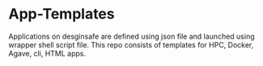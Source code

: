 # App-Templates

Applications on desginsafe are defined using json file and launched using wrapper shell script file.
This repo consists of templates for HPC, Docker, Agave, cli, HTML apps. 
